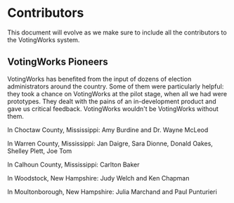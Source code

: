 # Contributors

This document will evolve as we make sure to include all the
contributors to the VotingWorks system.

## VotingWorks Pioneers

VotingWorks has benefited from the input of dozens of election
administrators around the country. Some of them were particularly
helpful: they took a chance on VotingWorks at the pilot stage, when
all we had were prototypes. They dealt with the pains of an
in-development product and gave us critical feedback. VotingWorks
wouldn't be VotingWorks without them.

In Choctaw County, Mississippi: Amy Burdine and Dr. Wayne McLeod

In Warren County, Mississippi: Jan Daigre, Sara Dionne, Donald Oakes, Shelley Plett, Joe Tom

In Calhoun County, Mississippi: Carlton Baker

In Woodstock, New Hampshire: Judy Welch and Ken Chapman

In Moultonborough, New Hampshire: Julia Marchand and Paul Punturieri